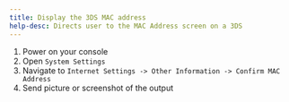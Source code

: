```yaml
---
title: Display the 3DS MAC address
help-desc: Directs user to the MAC Address screen on a 3DS
---
```


1. Power on your console
2. Open `System Settings`
3. Navigate to `Internet Settings -> Other Information -> Confirm MAC Address`
4. Send picture or screenshot of the output